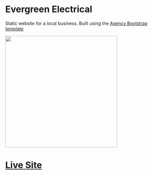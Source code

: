 # Evergreen Electrical

Static website for a local business. Built using the [Agency Bootstrap template](https://startbootstrap.com/themes/agency/)

<img
  width="353"
  alt=""
  src="https://i.imgur.com/OrNmtKX.png"
/>

# [Live Site](https://janwyl1.github.io/evergreenelectrical/)
